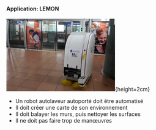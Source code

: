 #### Application: LEMON

![Le robot LEMON](imgs/lemon-2.png){height=2cm}

- Un robot autolaveur autoporté doit être automatisé
- Il doit créer une carte de son environnement
- Il doit balayer les murs, puis nettoyer les surfaces
- Il ne doit pas faire trop de manœuvres
